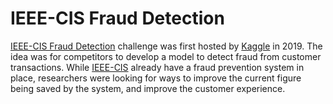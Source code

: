 # IEEE-CIS Fraud Detection

[IEEE-CIS Fraud Detection](https://www.kaggle.com/c/ieee-fraud-detection) challenge was first hosted 
by [Kaggle](www.kaggle.com) in 2019. The idea was for competitors to develop a model to detect fraud from customer
transactions. While [IEEE-CIS](https://cis.ieee.org/) already have a fraud prevention system in place, researchers were
looking for ways to improve the current figure being saved by the system, and improve the customer experience. 